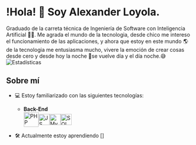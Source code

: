 # !Hola! 👋 Soy Alexander Loyola.
Graduado de la carreta técnica de Ingeniería de Software con Inteligencia Artificial 🧑‍💻.
Me agrada el mundo de la tecnologia, desde chico me intereso el funcionamiento de las aplicaciones, y ahora que estoy en este mundo 🌎 de la tecnologia me entusiasma mucho, vivere la emoción de crear cosas desde cero y desde hoy la noche 🌃se vuelve día y el día noche.😅
![Estadísticas](https://github-readme-stats.vercel.app/api?username=Mialoyto&show_icons=true&theme=radical)


## Sobre mí
+ 💻 Estoy familiarizado con las siguientes tecnologías:
  - **Back-End**
    <div style="display: flex; align-items: center;">
        <img src="https://cdn.icon-icons.com/icons2/2107/PNG/512/file_type_php_icon_130266.png" alt="PHP" width="40"/>
        <img src="https://cdn.icon-icons.com/icons2/2108/PNG/512/javascript_icon_130900.png" alt="JS" width="30"/>
        <img src="https://virtual-dba.com/wp-content/uploads/mysql-database-services-remote-dba.png" alt="MySql" width="30"/>
        <img src="https://www.dataprix.com/files/uploads/103image/logo_sqlserver.png" alt="SQL Server" width="30"/>
    </div>


+ 🛠️ Actualmente estoy aprendiendo []







<!---
Mialoyto/Mialoyto is a ✨ special ✨ repository because its `README.md` (this file) appears on your GitHub profile.
You can click the Preview link to take a look at your changes.
--->
